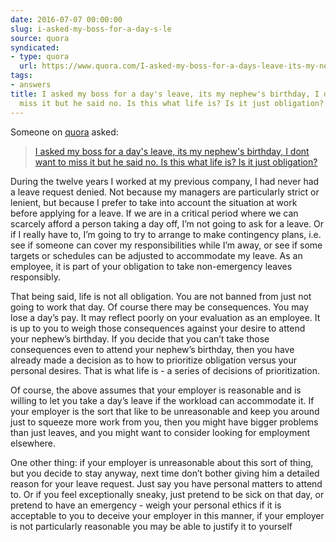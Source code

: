 ```yaml
---
date: 2016-07-07 00:00:00
slug: i-asked-my-boss-for-a-day-s-le
source: quora
syndicated:
- type: quora
  url: https://www.quora.com/I-asked-my-boss-for-a-days-leave-its-my-nephews-birthday-I-dont-want-to-miss-it-but-he-said-no-Is-this-what-life-is-Is-it-just-obligation/answer/Roy-Tang
tags:
- answers
title: I asked my boss for a day's leave, its my nephew's birthday, I dont want to
  miss it but he said no. Is this what life is? Is it just obligation?
---
```


Someone on [quora](https://quora.com) asked:

> [I asked my boss for a day's leave, its my nephew's birthday, I dont want to miss it but he said no. Is this what life is? Is it just obligation?](https://www.quora.com/I-asked-my-boss-for-a-days-leave-its-my-nephews-birthday-I-dont-want-to-miss-it-but-he-said-no-Is-this-what-life-is-Is-it-just-obligation/answer/Roy-Tang)


During the twelve years I worked at my previous company, I had never had a leave request denied. Not because my managers are particularly strict or lenient, but because I prefer to take into account the situation at work before applying for a leave. If we are in a critical period where we can scarcely afford a person taking a day off, I’m not going to ask for a leave. Or if I really have to, I’m going to try to arrange to make contingency plans, i.e. see if someone can cover my responsibilities while I’m away, or see if some targets or schedules can be adjusted to accommodate my leave. As an employee, it is part of your obligation to take non-emergency leaves responsibly.

That being said, life is not all obligation. You are not banned from just not going to work that day. Of course there may be consequences. You may lose a day’s pay. It may reflect poorly on your evaluation as an employee. It is up to you to weigh those consequences against your desire to attend your nephew’s birthday. If you decide that you can’t take those consequences even to attend your nephew’s birthday, then you have already made a decision as to how to prioritize obligation versus your personal desires. That is what life is - a series of decisions of prioritization.

Of course, the above assumes that your employer is reasonable and is willing to let you take a day’s leave if the workload can accommodate it. If your employer is the sort that like to be unreasonable and keep you around just to squeeze more work from you, then you might have bigger problems than just leaves, and you might want to consider looking for employment elsewhere.

One other thing: if your employer is unreasonable about this sort of thing, but you decide to stay anyway, next time don’t bother giving him a detailed reason for your leave request. Just say you have personal matters to attend to. Or if you feel exceptionally sneaky, just pretend to be sick on that day, or pretend to have an emergency - weigh your personal ethics if it is acceptable to you to deceive your employer in this manner, if your employer is not particularly reasonable you may be able to justify it to yourself